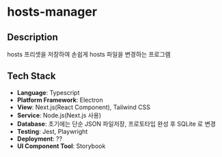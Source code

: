 # hosts-manager

## Description

hosts 프리셋을 저장하여 손쉽게 hosts 파일을 변경하는 프로그램

## Tech Stack

- **Language**: Typescript
- **Platform Framework**: Electron
- **View**: Next.js(React Component), Tailwind CSS
- **Service**: Node.js(Next.js 사용)
- **Database**: 초기에는 단순 JSON 파일저장, 프로토타입 완성 후 SQLite 로 변경
- **Testing**: Jest, Playwright
- **Deployment**: ??
- **UI Component Tool**: Storybook
